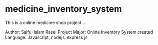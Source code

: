 # medicine_inventory_system
This is a online medicine shop project...

Author: Saiful Islam Rasel
Project Major: Online Inventory System created
Language: Javascript, nodejs, express js
